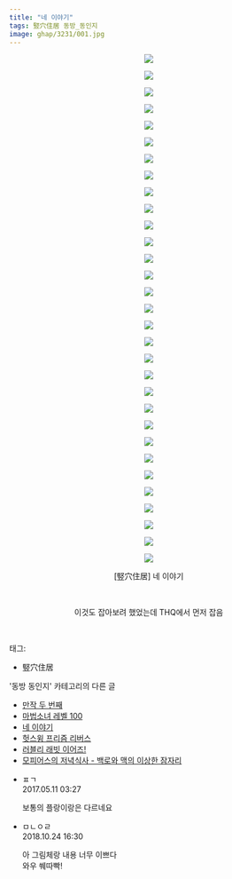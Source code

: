 ```yaml
---
title: "네 이야기"
tags: 竪穴住居 동방_동인지
image: ghap/3231/001.jpg
---
```

<div class="article">
<p style="text-align: center; clear: none; float: none;"><img src="{{ site.nasurl }}/ghap/3231/001.jpg"/></p>
<p style="text-align: center; clear: none; float: none;"><img src="{{ site.nasurl }}/ghap/3231/002.jpg"/></p>
<p style="text-align: center; clear: none; float: none;"><img src="{{ site.nasurl }}/ghap/3231/003.jpg"/></p>
<p style="text-align: center; clear: none; float: none;"><img src="{{ site.nasurl }}/ghap/3231/004.jpg"/></p>
<p style="text-align: center; clear: none; float: none;"><img src="{{ site.nasurl }}/ghap/3231/005.jpg"/></p>
<p style="text-align: center; clear: none; float: none;"><img src="{{ site.nasurl }}/ghap/3231/006.jpg"/></p>
<p style="text-align: center; clear: none; float: none;"><img src="{{ site.nasurl }}/ghap/3231/007.jpg"/></p>
<p style="text-align: center; clear: none; float: none;"><img src="{{ site.nasurl }}/ghap/3231/008.jpg"/></p>
<p style="text-align: center; clear: none; float: none;"><img src="{{ site.nasurl }}/ghap/3231/009.jpg"/></p>
<p style="text-align: center; clear: none; float: none;"><img src="{{ site.nasurl }}/ghap/3231/010.jpg"/></p>
<p style="text-align: center; clear: none; float: none;"><img src="{{ site.nasurl }}/ghap/3231/011.jpg"/></p>
<p style="text-align: center; clear: none; float: none;"><img src="{{ site.nasurl }}/ghap/3231/012.jpg"/></p>
<p style="text-align: center; clear: none; float: none;"><img src="{{ site.nasurl }}/ghap/3231/013.jpg"/></p>
<p style="text-align: center; clear: none; float: none;"><img src="{{ site.nasurl }}/ghap/3231/014.jpg"/></p>
<p style="text-align: center; clear: none; float: none;"><img src="{{ site.nasurl }}/ghap/3231/015.jpg"/></p>
<p style="text-align: center; clear: none; float: none;"><img src="{{ site.nasurl }}/ghap/3231/016.jpg"/></p>
<p style="text-align: center; clear: none; float: none;"><img src="{{ site.nasurl }}/ghap/3231/017.jpg"/></p>
<p style="text-align: center; clear: none; float: none;"><img src="{{ site.nasurl }}/ghap/3231/018.jpg"/></p>
<p style="text-align: center; clear: none; float: none;"><img src="{{ site.nasurl }}/ghap/3231/019.jpg"/></p>
<p style="text-align: center; clear: none; float: none;"><img src="{{ site.nasurl }}/ghap/3231/020.jpg"/></p>
<p style="text-align: center; clear: none; float: none;"><img src="{{ site.nasurl }}/ghap/3231/021.jpg"/></p>
<p style="text-align: center; clear: none; float: none;"><img src="{{ site.nasurl }}/ghap/3231/022.jpg"/></p>
<p style="text-align: center; clear: none; float: none;"><img src="{{ site.nasurl }}/ghap/3231/023.jpg"/></p>
<p style="text-align: center; clear: none; float: none;"><img src="{{ site.nasurl }}/ghap/3231/024.jpg"/></p>
<p style="text-align: center; clear: none; float: none;"><img src="{{ site.nasurl }}/ghap/3231/025.jpg"/></p>
<p style="text-align: center; clear: none; float: none;"><img src="{{ site.nasurl }}/ghap/3231/026.jpg"/></p>
<p style="text-align: center; clear: none; float: none;"><img src="{{ site.nasurl }}/ghap/3231/027.jpg"/></p>
<p style="text-align: center; clear: none; float: none;"><img src="{{ site.nasurl }}/ghap/3231/028.jpg"/></p>
<p style="text-align: center; clear: none; float: none;"><img src="{{ site.nasurl }}/ghap/3231/029.jpg"/></p>
<p style="text-align: center; clear: none; float: none;"><img src="{{ site.nasurl }}/ghap/3231/030.jpg"/></p>
<p style="text-align: center; clear: none; float: none;"><img src="{{ site.nasurl }}/ghap/3231/031.jpg"/></p>
<p style="text-align: center; clear: none; float: none;">[竪穴住居] 네 이야기</p>
<p style="text-align: center; clear: none; float: none;"><br/></p>
<p style="text-align: center; clear: none; float: none;">이것도 잡아보려 했었는데 THQ에서 먼저 잡음</p>
<p><br/></p>
</div><div class="tagTrail">
<p>태그: </p>
<ul>
<li>竪穴住居</li>
</ul>
</div><div class="another">
<p>'동방 동인지' 카테고리의 다른 글</p>
<ul>
<li><a href="/2017-05-13-ghap_3235">만작 두 번째</a></li>
<li><a href="/2017-05-13-ghap_3234">마법소녀 레벨 100</a></li>
<li><a href="/2017-05-10-ghap_3231">네 이야기</a></li>
<li><a href="/2017-05-10-ghap_3230">헛스윙 프리즘 리버스</a></li>
<li><a href="/2017-05-10-ghap_3229">러블리 래빗 이어즈!</a></li>
<li><a href="/2017-05-10-ghap_3228">모피어스의 저녁식사 - 백로와 맥의 이상한 잠자리</a></li>
</ul>
</div><div class="cb_module cb_fluid">
<div class="cb_wrt cb_profile">
<div class="comment">
<ul>
<li class="cb_thumb_off" id="comment14986086">
<div class="cb_comment_area">
<div class="cb_info_area">
<div class="cb_section">
<span class="cb_nick_name">ㅍㄱ</span>
</div>
<div class="cb_section">
<span class="cb_date">2017.05.11 03:27 </span>
</div>
</div>
<div class="cb_dsc_comment">
<p class="cb_dsc">
											보통의 플랑이랑은 다르네요
										</p>
</div>
</div></li>
<li class="cb_thumb_off" id="comment15361407">
<div class="cb_comment_area">
<div class="cb_info_area">
<div class="cb_section">
<span class="cb_nick_name">ㅁㄴㅇㄹ</span>
</div>
<div class="cb_section">
<span class="cb_date">2018.10.24 16:30 </span>
</div>
</div>
<div class="cb_dsc_comment">
<p class="cb_dsc">
											아 그림체랑 내용 너무 이쁘다<br/>
와우 쒜따빡!
										</p>
</div>
</div></li>
</ul>
</div>
</div><!-- commentList close -->
</div>